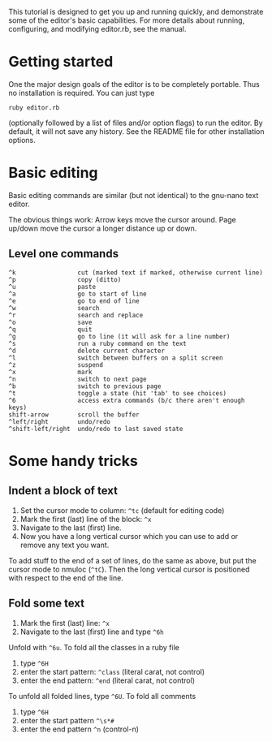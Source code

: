 This tutorial is designed to get you up and running quickly, and
demonstrate some of the editor's basic capabilities. For more details
about running, configuring, and modifying editor.rb, see the manual.

Getting started
===============

One the major design goals of the editor is to be completely portable.
Thus no installation is required.  You can just type

    ruby editor.rb

(optionally followed by a list of files and/or option flags) to run the editor.
By default, it will not save any history.  See the README file for
other installation options.


Basic editing
=============

Basic editing commands are similar (but not identical) to the gnu-nano
text editor.

The obvious things work: Arrow keys move the cursor around.  Page
up/down move the cursor a longer distance up or down.

Level one commands
------------------

    ^k                 cut (marked text if marked, otherwise current line)
    ^p                 copy (ditto)
    ^u                 paste
    ^a                 go to start of line
    ^e                 go to end of line
    ^w                 search
    ^r                 search and replace
    ^o                 save
    ^q                 quit
    ^g                 go to line (it will ask for a line number)
    ^s                 run a ruby command on the text
    ^d                 delete current character
    ^l                 switch between buffers on a split screen
    ^z                 suspend
    ^x                 mark
    ^n                 switch to next page
    ^b                 switch to previous page
    ^t                 toggle a state (hit 'tab' to see choices)
    ^6                 access extra commands (b/c there aren't enough keys)
    shift-arrow        scroll the buffer
    ^left/right        undo/redo
    ^shift-left/right  undo/redo to last saved state



Some handy tricks
=================

Indent a block of text
----------------------
1. Set the cursor mode to column: `^tc` (default for editing code)
2. Mark the first (last) line of the block: `^x`
3. Navigate to the last (first) line.
4. Now you have a long vertical cursor which you can use to add or
remove any text you want.

To add stuff to the end of a set of lines, do the same as above, but
put the cursor mode to nmuloc (`^tC`).  Then the long vertical cursor
is positioned with respect to the end of the line.


Fold some text
--------------

1. Mark the first (last) line: `^x`
2. Navigate to the last (first) line and type `^6h`

Unfold with `^6u`. To fold all the classes in a ruby file

1. type `^6H`
2. enter the start pattern: `^class`  (literal carat, not control)
3. enter the end pattern: `^end`  (literal carat, not control)

To unfold all folded lines, type `^6U`. To fold all comments

1. type `^6H`
2. enter the start pattern `^\s*#`
3. enter the end pattern `^n`  (control-n)

